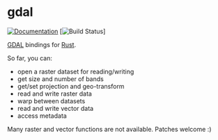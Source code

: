 # gdal

[![Documentation](https://docs.rs/gdal/badge.svg)](https://docs.rs/gdal)
[![Build Status](https://github.com/georust/gdal/workflows/CI/badge.svg)]

[GDAL](http://gdal.org/) bindings for [Rust](http://www.rust-lang.org/).

So far, you can:

* open a raster dataset for reading/writing
* get size and number of bands
* get/set projection and geo-transform
* read and write raster data
* warp between datasets
* read and write vector data
* access metadata

Many raster and vector functions are not available. Patches welcome :)
